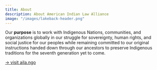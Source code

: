 ```yaml
---
title: About
description: About American Indian Law Alliance
image: "/images/lakeback-header.png"
---
```

Our **purpose** is to work with Indigenous Nations, communities, and organizations globally in our struggle for sovereignty, human rights, and social justice for our peoples while remaining committed to our original instructions handed down through our ancestors to preserve Indigenous traditions for the seventh generation yet to come.  

[→ visit aila.ngo](https://aila.ngo)  

